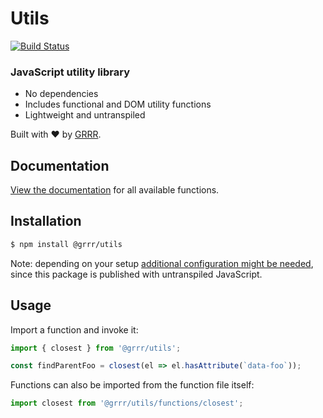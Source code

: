 # Utils

[![Build Status](https://travis-ci.com/grrr-amsterdam/grrr-utils.svg?branch=master)](https://travis-ci.com/grrr-amsterdam/grrr-utils)

### JavaScript utility library

- No dependencies
- Includes functional and DOM utility functions
- Lightweight and untranspiled

Built with ❤️ by [GRRR](https://grrr.tech).

## Documentation

[View the documentation](https://github.com/grrr-amsterdam/grrr-utils/tree/master/docs) for all available functions.

## Installation

```sh
$ npm install @grrr/utils
```

Note: depending on your setup [additional configuration might be needed](https://github.com/grrr-amsterdam/grrr-utils/wiki/Usage-with-build-tools), since this package is published with untranspiled JavaScript.

## Usage

Import a function and invoke it:

```js
import { closest } from '@grrr/utils';

const findParentFoo = closest(el => el.hasAttribute(`data-foo`));
```

Functions can also be imported from the function file itself:

```js
import closest from '@grrr/utils/functions/closest';
```
